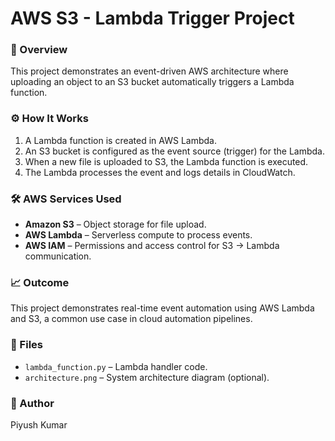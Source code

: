 # AWS S3 - Lambda Trigger Project

### 🧩 Overview
This project demonstrates an event-driven AWS architecture where uploading an object to an S3 bucket automatically triggers a Lambda function.

### ⚙️ How It Works
1. A Lambda function is created in AWS Lambda.
2. An S3 bucket is configured as the event source (trigger) for the Lambda.
3. When a new file is uploaded to S3, the Lambda function is executed.
4. The Lambda processes the event and logs details in CloudWatch.

### 🛠️ AWS Services Used
- **Amazon S3** – Object storage for file upload.
- **AWS Lambda** – Serverless compute to process events.
- **AWS IAM** – Permissions and access control for S3 → Lambda communication.

### 📈 Outcome
This project demonstrates real-time event automation using AWS Lambda and S3, a common use case in cloud automation pipelines.

### 📂 Files
- `lambda_function.py` – Lambda handler code.
- `architecture.png` – System architecture diagram (optional).

### 🔗 Author
Piyush Kumar
